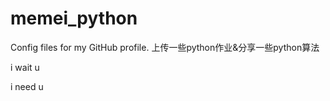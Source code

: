 # memei_python
Config files for my GitHub profile.
上传一些python作业&分享一些python算法








i wait u 


i need u
